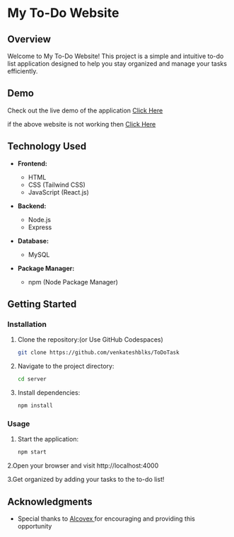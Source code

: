 # My To-Do Website

## Overview

Welcome to My To-Do Website! This project is a simple and intuitive to-do list application designed to help you stay organized and manage your tasks efficiently.

## Demo
Check out the live demo of the application [Click Here](https://venkateshb.vercel.app/)

if the above website is not working then [Click Here](https://shiny-queijadas-d09516.netlify.app/)

## Technology Used

- **Frontend:**
  - HTML
  - CSS (Tailwind CSS)
  - JavaScript (React.js)

- **Backend:**
  - Node.js
  - Express 

- **Database:**
  - MySQL

- **Package Manager:**
  - npm (Node Package Manager)

## Getting Started

### Installation

1. Clone the repository:(or Use GitHub Codespaces)

   ```bash
   git clone https://github.com/venkateshblks/ToDoTask
2. Navigate to the project directory:
    ```bash
    cd server

3. Install dependencies:
    ```bash
    npm install
### Usage
  1. Start the application:

       ```bash
       npm start
2.Open your browser and visit http://localhost:4000

3.Get organized by adding your tasks to the to-do list!

    

## Acknowledgments

- Special thanks to [Alcovex ](https://alcovex.studio/)  for encouraging and providing this opportunity

